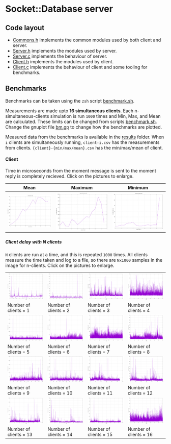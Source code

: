 # Socket::Database server

## Code layout

- [Commons.h](./commons.h) implements the common modules used by both client and server.
- [Server.h](./server.h) implements the modules used by server.
- [Server.c](./server.c) implements the behaviour of server.
- [Client.h](./client.h) implements the modules used by client.
- [Client.c](./client.c) implements the behaviour of client and some tooling for benchmarks.


## Benchmarks

Benchmarks can be taken using the `zsh` script [benchmark.sh](./benchmark.sh).

Measurements are made upto **16 simultaneous clients**. Each n-simultaneous-clients simulation is run `1000` times and Min, Max, and Mean are calculated. These limits can be changed from scripts [benchmark.sh](./benchmark.sh). Change the gnuplot file [bm.gp](./bm.gp) to change how the benchmarks are plotted.

Measured data from the benchmarks is available in the [results](./results) folder. When `i` clients are simultaneously running, `client-i.csv` has the measurements from clients. `{client}-{min/max/mean}.csv` has the min/max/mean of client.


#### Client
Time in microseconds from the moment message is sent to the moment reply is completely recieved.  Click on the pictures to enlarge. 

|Mean|Maximum|Minimum|
|--|--|--|
|![](./results/images/client-mean.png)|![](./results/images/client-max.png)|![](./results/images/client-min.png)|



##### Client delay with N clients

`N` clients are run at a time, and this is repeated `1000` times. 
All clients measure the time taken and log to a file, 
so there are `Nx1000` samples in the image for n-clients.
Click on the pictures to enlarge.


|||||
|--|--|--|--|
|![](./results/images/client-1.png)|![](./results/images/client-2.png)|![](./results/images/client-3.png)|![](./results/images/client-4.png)|
|Number of clients = 1|Number of clients = 2|Number of clients = 3|Number of clients = 4|
|![](./results/images/client-5.png)|![](./results/images/client-6.png)|![](./results/images/client-7.png)|![](./results/images/client-8.png)|
|Number of clients = 5|Number of clients = 6|Number of clients = 7|Number of clients = 8|
|![](./results/images/client-9.png)|![](./results/images/client-10.png)|![](./results/images/client-11.png)|![](./results/images/client-12.png)|
|Number of clients = 9|Number of clients = 10|Number of clients = 11|Number of clients = 12|
|![](./results/images/client-13.png)|![](./results/images/client-14.png)|![](./results/images/client-15.png)|![](./results/images/client-16.png)|
|Number of clients = 13|Number of clients = 14|Number of clients = 15|Number of clients = 16|
